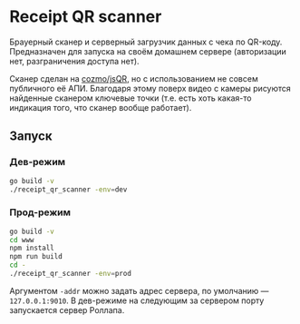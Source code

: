 # Receipt QR scanner

Брауерный сканер и серверный загрузчик данных с чека по QR-коду.
Предназначен для запуска на своём домашнем сервере (авторизации нет, разграничения доступа нет).

Сканер сделан на [cozmo/jsQR](https://github.com/cozmo/jsQR), но с использованием не совсем публичного её АПИ.
Благодаря этому поверх видео с камеры рисуются найденные сканером ключевые точки
(т.е. есть хоть какая-то индикация того, что сканер вообще работает).

## Запуск

### Дев-режим
```bash
go build -v
./receipt_qr_scanner -env=dev
```

### Прод-режим
```bash
go build -v
cd www
npm install
npm run build
cd -
./receipt_qr_scanner -env=prod
```

Аргументом `-addr` можно задать адрес сервера, по умолчанию — `127.0.0.1:9010`. В дев-режиме на следующим за сервером порту запускается сервер Роллапа.
